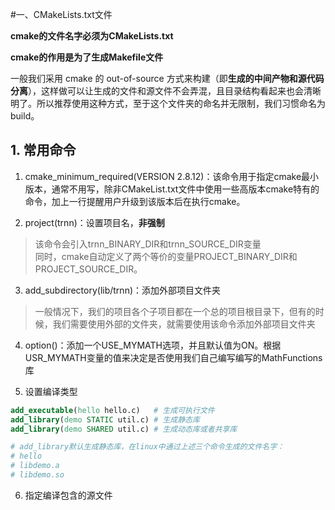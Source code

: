 #一、CMakeLists.txt文件

**cmake的文件名字必须为CMakeLists.txt**

**cmake的作用是为了生成Makefile文件**

一般我们采用 cmake 的 out-of-source 方式来构建（即**生成的中间产物和源代码分离**），这样做可以让生成的文件和源文件不会弄混，且目录结构看起来也会清晰明了。所以推荐使用这种方式，至于这个文件夹的命名并无限制，我们习惯命名为 build。

## 1. 常用命令
1. cmake_minimum\_required(VERSION 2.8.12)：该命令用于指定cmake最小版本，通常不用写，除非CMakeList.txt文件中使用一些高版本cmake特有的命令，加上一行提醒用户升级到该版本后在执行cmake。

2. project(trnn)：设置项目名，**非强制**
> 该命令会引入trnn\_BINARY\_DIR和trnn\_SOURCE\_DIR变量<br>
> 同时，cmake自动定义了两个等价的变量PROJECT\_BINARY\_DIR和PROJECT\_SOURCE\_DIR。

3. add_subdirectory(lib/trnn)：添加外部项目文件夹
> 一般情况下，我们的项目各个子项目都在一个总的项目根目录下，但有的时候，我们需要使用外部的文件夹，就需要使用该命令添加外部项目文件夹<br>

4. option()：添加一个USE_MYMATH选项，并且默认值为ON。根据USR_MYMATH变量的值来决定是否使用我们自己编写编写的MathFunctions库

5. 设置编译类型
```cmake
add_executable(hello hello.c)	# 生成可执行文件
add_library(demo STATIC util.c)	# 生成静态库
add_library(demo SHARED util.c)	# 生成动态库或者共享库

# add_library默认生成静态库，在linux中通过上述三个命令生成的文件名字：
# hello
# libdemo.a
# libdemo.so
```
6. 指定编译包含的源文件
```cmake

```
